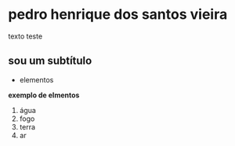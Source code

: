 # pedro henrique dos santos vieira
texto teste 

## sou um subtítulo
- elementos

**exemplo de elmentos**
1. água
2.  fogo
3. terra
4.  ar

